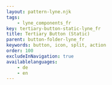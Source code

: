 ```yaml
---
layout: pattern-lyne.njk
tags: 
    - lyne_components_fr
key: tertiary-button-static-lyne_fr
title: Tertiary Button (Static)
parent: button-folder-lyne_fr
keywords: button, icon, split, action
order: 100
excludeInNavigation: true
availablelanguages: 
    - de
    - en
---
```


